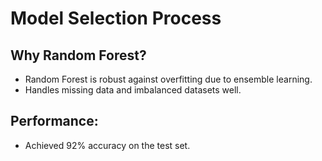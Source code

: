 # Model Selection Process  

## Why Random Forest?  
- Random Forest is robust against overfitting due to ensemble learning.  
- Handles missing data and imbalanced datasets well.   

## Performance:  
- Achieved 92% accuracy on the test set.  
